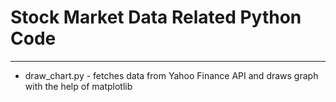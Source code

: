 # Stock Market Data Related Python Code 
---

* draw_chart.py - fetches data from Yahoo Finance API and draws graph with the help of matplotlib 


